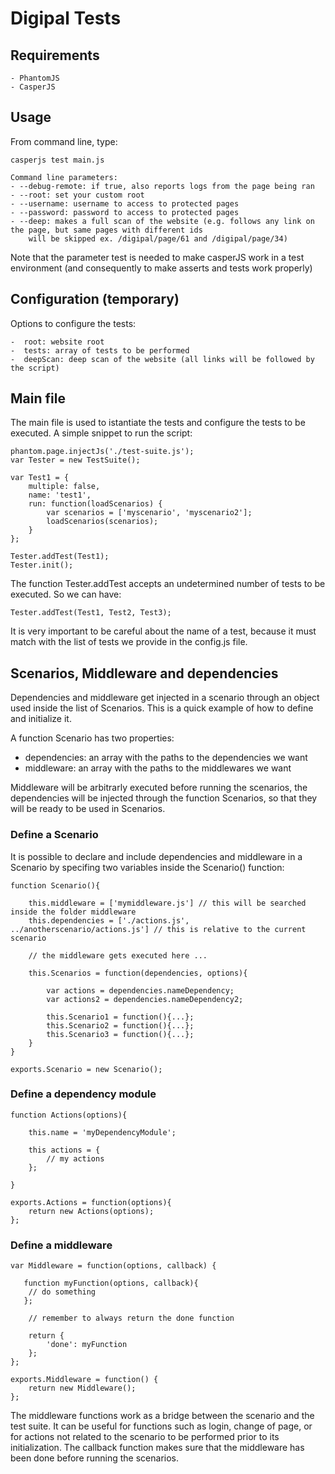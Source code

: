 # Digipal Tests

## Requirements

    - PhantomJS
    - CasperJS

## Usage

From command line, type:

    casperjs test main.js

    Command line parameters:
    - --debug-remote: if true, also reports logs from the page being ran
    - --root: set your custom root
    - --username: username to access to protected pages
    - --password: password to access to protected pages
    - --deep: makes a full scan of the website (e.g. follows any link on the page, but same pages with different ids
        will be skipped ex. /digipal/page/61 and /digipal/page/34)

Note that the parameter test is needed to make casperJS work in a test environment (and consequently to make asserts and tests work properly)

## Configuration (temporary)

Options to configure the tests:

    -  root: website root
    -  tests: array of tests to be performed
    -  deepScan: deep scan of the website (all links will be followed by the script)

## Main file

The main file is used to istantiate the tests and configure the tests to be executed.
A simple snippet to run the script:

    phantom.page.injectJs('./test-suite.js');
    var Tester = new TestSuite();

    var Test1 = {
        multiple: false,
        name: 'test1',
        run: function(loadScenarios) {
            var scenarios = ['myscenario', 'myscenario2'];
            loadScenarios(scenarios);
        }
    };

    Tester.addTest(Test1);
    Tester.init();

The function Tester.addTest accepts an undetermined number of tests to be executed. So we can have:

    Tester.addTest(Test1, Test2, Test3);

It is very important to be careful about the name of a test, because it must match with the list of tests we provide in the config.js file.

## Scenarios, Middleware and dependencies

Dependencies and middleware get injected in a scenario through an object used inside the list of Scenarios. This is a quick example of how to define and initialize it.

A function Scenario has two properties:

- dependencies: an array with the paths to the dependencies we want
- middleware: an array with the paths to the middlewares we want

Middleware will be arbitrarly executed before running the scenarios, the dependencies will be injected through the function Scenarios, so that they will be ready to be used in Scenarios.

### Define a Scenario

It is possible to declare and include dependencies and middleware in a Scenario by specifing two variables inside the Scenario() function:

    function Scenario(){

        this.middleware = ['mymiddleware.js'] // this will be searched inside the folder middleware
        this.dependencies = ['./actions.js', ../anotherscenario/actions.js'] // this is relative to the current scenario

        // the middleware gets executed here ...

        this.Scenarios = function(dependencies, options){

            var actions = dependencies.nameDependency;
            var actions2 = dependencies.nameDependency2;

            this.Scenario1 = function(){...};
            this.Scenario2 = function(){...};
            this.Scenario3 = function(){...};
        }
    }

    exports.Scenario = new Scenario();

### Define a dependency module

    function Actions(options){

        this.name = 'myDependencyModule';

        this actions = {
            // my actions
        };

    }

    exports.Actions = function(options){
        return new Actions(options);
    };


### Define a middleware

    var Middleware = function(options, callback) {

       function myFunction(options, callback){
        // do something
       };

        // remember to always return the done function

        return {
            'done': myFunction
        };
    };

    exports.Middleware = function() {
        return new Middleware();
    };

The middleware functions work as a bridge between the scenario and the test suite. It can be useful for functions such as login, change of page, or for actions not related to the scenario to be performed prior to its initialization. The callback function makes sure that the middleware has been done before running the scenarios.
